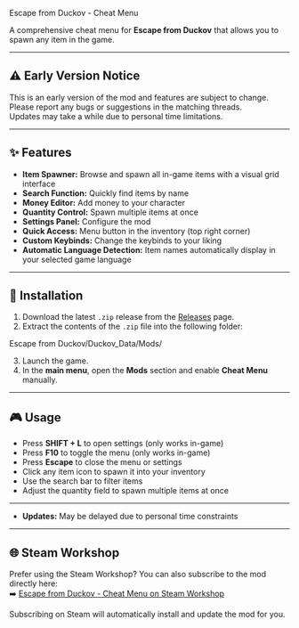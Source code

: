  Escape from Duckov - Cheat Menu

A comprehensive cheat menu for **Escape from Duckov** that allows you to spawn any item in the game.

---

## ⚠️ Early Version Notice
This is an early version of the mod and features are subject to change.  
Please report any bugs or suggestions in the matching threads.  
Updates may take a while due to personal time limitations.

---

## ✨ Features
- **Item Spawner:** Browse and spawn all in-game items with a visual grid interface  
- **Search Function:** Quickly find items by name  
- **Money Editor:** Add money to your character  
- **Quantity Control:** Spawn multiple items at once  
- **Settings Panel:** Configure the mod  
- **Quick Access:** Menu button in the inventory (top right corner)  
- **Custom Keybinds:** Change the keybinds to your liking  
- **Automatic Language Detection:** Item names automatically display in your selected game language  

---

## 💾 Installation
1. Download the latest `.zip` release from the [Releases](../../releases) page.  
2. Extract the contents of the `.zip` file into the following folder:

Escape from Duckov/Duckov_Data/Mods/

3. Launch the game.  
4. In the **main menu**, open the **Mods** section and enable **Cheat Menu** manually.


---

## 🎮 Usage
- Press **SHIFT + L** to open settings (only works in-game)  
- Press **F10** to toggle the menu (only works in-game)  
- Press **Escape** to close the menu or settings  
- Click any item icon to spawn it into your inventory  
- Use the search bar to filter items  
- Adjust the quantity field to spawn multiple items at once  

---

- **Updates:** May be delayed due to personal time constraints  

---

## 🌐 Steam Workshop
Prefer using the Steam Workshop? You can also subscribe to the mod directly here:  
➡️ [Escape from Duckov - Cheat Menu on Steam Workshop](https://steamcommunity.com/sharedfiles/filedetails/?id=3593226237)

Subscribing on Steam will automatically install and update the mod for you.
